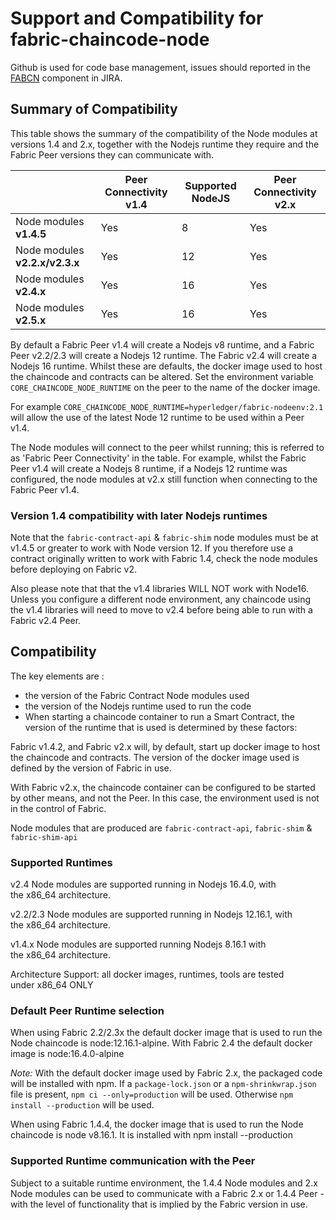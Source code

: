 # Support and Compatibility for fabric-chaincode-node

Github is used for code base management, issues should reported in the [FABCN](https://jira.hyperledger.org/projects/FABCN/issues/) component in JIRA.

## Summary of Compatibility

This table shows the summary of the compatibility of the Node modules at versions 1.4 and 2.x, together with the Nodejs runtime they require and the Fabric Peer versions they can communicate with.

|                                | Peer Connectivity v1.4 | Supported NodeJS | Peer Connectivity v2.x |
| ------------------------------ | ---------------------- | ---------------- | ---------------------- |
| Node modules **v1.4.5**        | Yes                    | 8                | Yes                    |
| Node modules **v2.2.x/v2.3.x** | Yes                    | 12               | Yes                    |
| Node modules **v2.4.x**        | Yes                    | 16               | Yes                    |
| Node modules **v2.5.x**        | Yes                    | 16               | Yes                    |


By default a Fabric Peer v1.4 will create a Nodejs v8 runtime, and a Fabric Peer v2.2/2.3 will create a Nodejs 12 runtime. The Fabric v2.4 will create a Nodejs 16 runtime. Whilst these are defaults, the docker image used to host the chaincode and contracts can be altered. Set the environment variable `CORE_CHAINCODE_NODE_RUNTIME` on the peer to the name of the docker image.

For example `CORE_CHAINCODE_NODE_RUNTIME=hyperledger/fabric-nodeenv:2.1` will allow the use of the latest Node 12 runtime to be used within a Peer v1.4.

The Node modules will connect to the peer whilst running; this is referred to as 'Fabric Peer Connectivity' in the table. For example, whilst the Fabric Peer v1.4 will create a Nodejs 8 runtime, if a Nodejs 12 runtime was configured, the node modules at v2.x still function when connecting to the Fabric Peer v1.4.

### Version 1.4 compatibility with later Nodejs runtimes

Note that the `fabric-contract-api` & `fabric-shim` node modules must be at v1.4.5 or greater to work with Node version 12. If you therefore use a contract originally written to work with Fabric 1.4, check the node modules before deploying on Fabric v2.

Also please note that that the v1.4 libraries WILL NOT work with Node16. Unless you configure a different node environment, any chaincode using the v1.4 libraries will need to move to v2.4 before being able to run with a Fabric v2.4 Peer.

## Compatibility

The key elements are :

- the version of the Fabric Contract Node modules used
- the version of the Nodejs runtime used to run the code
- When starting a chaincode container to run a Smart Contract, the version of the runtime that is used is determined by these factors:

Fabric v1.4.2, and Fabric v2.x will, by default, start up docker image to host the chaincode and contracts. The version of the docker image used is defined by the version of Fabric in use.

With Fabric v2.x, the chaincode container can be configured to be started by other means, and not the Peer. In this case, the environment used is not in the control of Fabric.

Node modules that are produced are `fabric-contract-api`, `fabric-shim` & `fabric-shim-api`

### Supported Runtimes

v2.4 Node modules are supported running in Nodejs 16.4.0, with the x86_64 architecture.

v2.2/2.3 Node modules are supported running in Nodejs 12.16.1, with the x86_64 architecture.

v1.4.x Node modules are supported running Nodejs 8.16.1 with the x86_64 architecture.

Architecture Support: all docker images, runtimes, tools are tested under x86_64 ONLY

### Default Peer Runtime selection

When using Fabric 2.2/2.3x the default docker image that is used to run the Node chaincode is node:12.16.1-alpine. With Fabric 2.4 the default docker image is node:16.4.0-alpine

*Note:* With the default docker image used by Fabric 2.x, the packaged code will be installed with npm. If a `package-lock.json` or a `npm-shrinkwrap.json` file is present, `npm ci --only=production` will be used. Otherwise `npm install --production` will be used. 

When using Fabric 1.4.4, the docker image that is used to run the Node chaincode is node v8.16.1. It is installed with npm install --production

### Supported Runtime communication with the Peer

Subject to a suitable runtime environment, the 1.4.4 Node modules and 2.x Node modules can be used to communicate with a Fabric 2.x or 1.4.4 Peer - with the level of functionality that is implied by the Fabric version in use. 